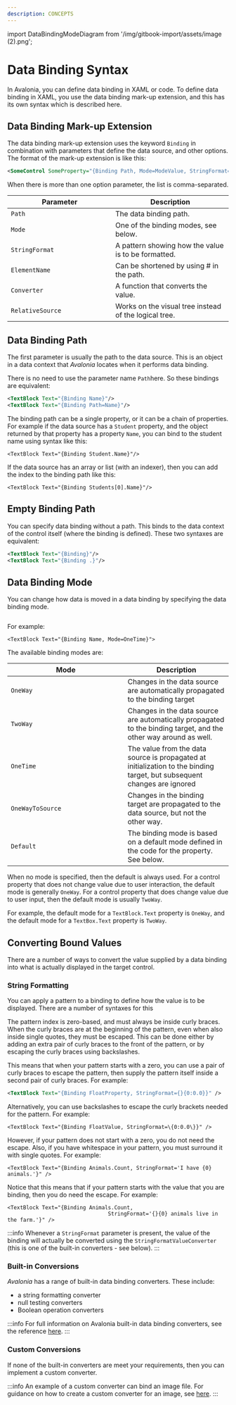 ```yaml
---
description: CONCEPTS
---
```


import DataBindingModeDiagram from '/img/gitbook-import/assets/image (2).png';

# Data Binding Syntax

In Avalonia, you can define data binding in XAML or code. To define data binding in XAML, you use the data binding mark-up extension, and this has its own syntax which is described here.

## Data Binding Mark-up Extension

The data binding mark-up extension uses the keyword `Binding` in combination with parameters that define the data source, and other options. The format of the mark-up extension is like this:

```xml
<SomeControl SomeProperty="{Binding Path, Mode=ModeValue, StringFormat=Pattern>
```

When there is more than one option parameter, the list is comma-separated.

<table><thead><tr><th width="222">Parameter</th><th>Description</th></tr></thead><tbody><tr><td><code>Path</code></td><td>The data binding path.</td></tr><tr><td><code>Mode</code></td><td>One of the binding modes, see below.</td></tr><tr><td><code>StringFormat</code></td><td>A pattern showing how the value is to be formatted.</td></tr><tr><td><code>ElementName</code></td><td>Can be shortened by using # in the path.</td></tr><tr><td><code>Converter</code></td><td>A function that converts the value.</td></tr><tr><td><code>RelativeSource</code></td><td>Works on the visual tree instead of the logical tree.</td></tr></tbody></table>

## Data Binding Path

The first parameter is usually the path to the data source. This is an object in a data context that _Avalonia_ locates when it performs data binding.

There is no need to use the parameter name `Path`here. So these bindings are equivalent:

```xml
<TextBlock Text="{Binding Name}"/>
<TextBlock Text="{Binding Path=Name}"/>
```

The binding path can be a single property, or it can be a chain of properties. For example if the data source has a `Student` property, and the object returned by that property has a property  `Name`, you can bind to the student name using syntax like this:

```markup
<TextBlock Text="{Binding Student.Name}"/>
```

If the data source has an array or list (with an indexer), then you can add the index to the binding path like this:

```markup
<TextBlock Text="{Binding Students[0].Name}"/>
```

## Empty Binding Path

You can specify data binding without a path. This binds to the data context of the control itself (where the binding is defined). These two syntaxes are equivalent:

```xml
<TextBlock Text="{Binding}"/>
<TextBlock Text="{Binding .}"/>
```

## Data Binding Mode

You can change how data is moved in a data binding by specifying the data binding mode.



<img src={DataBindingModeDiagram} alt=''/>

For example:

```markup
<TextBlock Text="{Binding Name, Mode=OneTime}">
```

The available binding modes are:

<table><thead><tr><th width="250">Mode</th><th>Description</th></tr></thead><tbody><tr><td><code>OneWay</code></td><td>Changes in the data source are automatically propagated to the binding target</td></tr><tr><td><code>TwoWay</code></td><td>Changes in the data source are automatically propagated to the binding target, and the other way around as well.</td></tr><tr><td><code>OneTime</code></td><td>The value from the data source is propagated at initialization to the binding target, but subsequent changes are ignored</td></tr><tr><td><code>OneWayToSource</code></td><td>Changes in the binding target are propagated to the data source, but not the other way.</td></tr><tr><td><code>Default</code></td><td>The binding mode is based on a default mode defined in the code for the property. See below.</td></tr></tbody></table>

When no mode is specified, then the default is always used. For a control property that does not change value due to user interaction, the default mode is generally `OneWay`. For a control property that does change value due to user input, then the default mode is usually `TwoWay`.

For example, the default mode for a `TextBlock.Text` property is `OneWay`, and the default mode for a  `TextBox.Text` property is `TwoWay`.

## Converting Bound Values

There are a number of ways to convert the value supplied by a data binding into what is actually displayed in the target control.

### String Formatting

You can apply a pattern to a binding to define how the value is to be displayed. There are a number of syntaxes for this

The pattern index is zero-based, and must always be inside curly braces. When the curly braces are at the beginning of the pattern, even when also inside single quotes, they must be escaped. This can be done either by adding an extra pair of curly braces to the front of the pattern, or by escaping the curly braces using backslashes.

This means that when your pattern starts with a zero, you can use a pair of curly braces to escape the pattern, then supply the pattern itself inside a second pair of curly braces. For example:

```xml
<TextBlock Text="{Binding FloatProperty, StringFormat={}{0:0.0}}" />
```

Alternatively, you can use backslashes to escape the curly brackets needed for the pattern. For example:

```markup
<TextBlock Text="{Binding FloatValue, StringFormat=\{0:0.0\}}" />
```

However, if your pattern does not start with a zero, you do not need the escape. Also, if you have  whitespace in your pattern, you must surround it with single quotes. For example:

```markup
<TextBlock Text="{Binding Animals.Count, StringFormat='I have {0} animals.'}" />
```

Notice that this means that if your pattern starts with the value that you are binding, then you do need the escape.  For example:

```markup
<TextBlock Text="{Binding Animals.Count, 
                                StringFormat='{}{0} animals live in the farm.'}" />
```

:::info
Whenever a `StringFormat` parameter is present, the value of the binding will actually be converted using the `StringFormatValueConverter` (this is one of the built-in converters - see below).
:::

### Built-in Conversions

_Avalonia_ has a range of built-in data binding converters. These include:

* a string formatting converter
* null testing converters
* Boolean operation converters

:::info
For full information on Avalonia built-in data binding converters, see the reference [here](../../../reference/built-in-data-binding-converters.md).
:::

### Custom Conversions

If none of the built-in converters are meet your requirements, then you can implement a custom converter.

:::info
An example of a custom converter can bind an image file. For guidance on how to create a custom converter for an image, see [here](../../../guides/data-binding/how-to-bind-image-files.md).
:::


